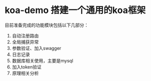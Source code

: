 # koa-demo 搭建一个通用的koa框架

目前准备完成的功能模块包括以下几部分：
1. 自动注册路由
2. 全局捕获异常
3. 参数验证、加入swagger
4. 日志记录
5. 数据库相关使用，主要是mysql
6. 加入token验证
7. 原理相关分析
